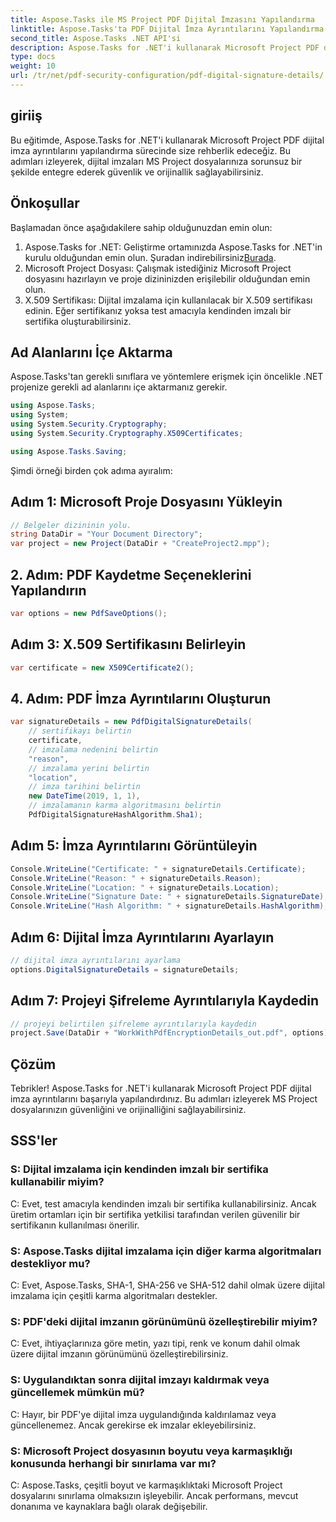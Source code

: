 ```yaml
---
title: Aspose.Tasks ile MS Project PDF Dijital İmzasını Yapılandırma
linktitle: Aspose.Tasks'ta PDF Dijital İmza Ayrıntılarını Yapılandırma
second_title: Aspose.Tasks .NET API'si
description: Aspose.Tasks for .NET'i kullanarak Microsoft Project PDF dijital imza ayrıntılarını nasıl yapılandıracağınızı öğrenin. Proje dosyalarınızın güvenliğini ve orijinalliğini sağlayın.
type: docs
weight: 10
url: /tr/net/pdf-security-configuration/pdf-digital-signature-details/
---
```

## giriiş
Bu eğitimde, Aspose.Tasks for .NET'i kullanarak Microsoft Project PDF dijital imza ayrıntılarını yapılandırma sürecinde size rehberlik edeceğiz. Bu adımları izleyerek, dijital imzaları MS Project dosyalarınıza sorunsuz bir şekilde entegre ederek güvenlik ve orijinallik sağlayabilirsiniz.
## Önkoşullar
Başlamadan önce aşağıdakilere sahip olduğunuzdan emin olun:
1.  Aspose.Tasks for .NET: Geliştirme ortamınızda Aspose.Tasks for .NET'in kurulu olduğundan emin olun. Şuradan indirebilirsiniz[Burada](https://releases.aspose.com/tasks/net/).
2. Microsoft Project Dosyası: Çalışmak istediğiniz Microsoft Project dosyasını hazırlayın ve proje dizininizden erişilebilir olduğundan emin olun.
3. X.509 Sertifikası: Dijital imzalama için kullanılacak bir X.509 sertifikası edinin. Eğer sertifikanız yoksa test amacıyla kendinden imzalı bir sertifika oluşturabilirsiniz.
## Ad Alanlarını İçe Aktarma
Aspose.Tasks'tan gerekli sınıflara ve yöntemlere erişmek için öncelikle .NET projenize gerekli ad alanlarını içe aktarmanız gerekir.
```csharp
using Aspose.Tasks;
using System;
using System.Security.Cryptography;
using System.Security.Cryptography.X509Certificates;

using Aspose.Tasks.Saving;
```
Şimdi örneği birden çok adıma ayıralım:
## Adım 1: Microsoft Proje Dosyasını Yükleyin
```csharp
// Belgeler dizininin yolu.
string DataDir = "Your Document Directory";
var project = new Project(DataDir + "CreateProject2.mpp");
```
## 2. Adım: PDF Kaydetme Seçeneklerini Yapılandırın
```csharp
var options = new PdfSaveOptions();
```
## Adım 3: X.509 Sertifikasını Belirleyin
```csharp
var certificate = new X509Certificate2();
```
## 4. Adım: PDF İmza Ayrıntılarını Oluşturun
```csharp
var signatureDetails = new PdfDigitalSignatureDetails(
    // sertifikayı belirtin
    certificate,
    // imzalama nedenini belirtin
    "reason",
    // imzalama yerini belirtin
    "location",
    // imza tarihini belirtin
    new DateTime(2019, 1, 1),
    // imzalamanın karma algoritmasını belirtin
    PdfDigitalSignatureHashAlgorithm.Sha1);
```
## Adım 5: İmza Ayrıntılarını Görüntüleyin
```csharp
Console.WriteLine("Certificate: " + signatureDetails.Certificate);
Console.WriteLine("Reason: " + signatureDetails.Reason);
Console.WriteLine("Location: " + signatureDetails.Location);
Console.WriteLine("Signature Date: " + signatureDetails.SignatureDate);
Console.WriteLine("Hash Algorithm: " + signatureDetails.HashAlgorithm);
```
## Adım 6: Dijital İmza Ayrıntılarını Ayarlayın
```csharp
// dijital imza ayrıntılarını ayarlama
options.DigitalSignatureDetails = signatureDetails;
```
## Adım 7: Projeyi Şifreleme Ayrıntılarıyla Kaydedin
```csharp
// projeyi belirtilen şifreleme ayrıntılarıyla kaydedin
project.Save(DataDir + "WorkWithPdfEncryptionDetails_out.pdf", options);
```
## Çözüm
Tebrikler! Aspose.Tasks for .NET'i kullanarak Microsoft Project PDF dijital imza ayrıntılarını başarıyla yapılandırdınız. Bu adımları izleyerek MS Project dosyalarınızın güvenliğini ve orijinalliğini sağlayabilirsiniz.
## SSS'ler
### S: Dijital imzalama için kendinden imzalı bir sertifika kullanabilir miyim?
C: Evet, test amacıyla kendinden imzalı bir sertifika kullanabilirsiniz. Ancak üretim ortamları için bir sertifika yetkilisi tarafından verilen güvenilir bir sertifikanın kullanılması önerilir.
### S: Aspose.Tasks dijital imzalama için diğer karma algoritmaları destekliyor mu?
C: Evet, Aspose.Tasks, SHA-1, SHA-256 ve SHA-512 dahil olmak üzere dijital imzalama için çeşitli karma algoritmaları destekler.
### S: PDF'deki dijital imzanın görünümünü özelleştirebilir miyim?
C: Evet, ihtiyaçlarınıza göre metin, yazı tipi, renk ve konum dahil olmak üzere dijital imzanın görünümünü özelleştirebilirsiniz.
### S: Uygulandıktan sonra dijital imzayı kaldırmak veya güncellemek mümkün mü?
C: Hayır, bir PDF'ye dijital imza uygulandığında kaldırılamaz veya güncellenemez. Ancak gerekirse ek imzalar ekleyebilirsiniz.
### S: Microsoft Project dosyasının boyutu veya karmaşıklığı konusunda herhangi bir sınırlama var mı?
C: Aspose.Tasks, çeşitli boyut ve karmaşıklıktaki Microsoft Project dosyalarını sınırlama olmaksızın işleyebilir. Ancak performans, mevcut donanıma ve kaynaklara bağlı olarak değişebilir.